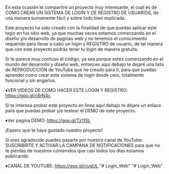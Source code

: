En esta ocasión te compartiré un proyecto muy interesante, el cual es de COMO CREAR UN SISTEMA DE LOGIN Y DE REGISTRO DE USUARIOS, de una manera sumamente fácil y sobre todo bien explicada.

Este proyecto ha sido creado con la finalidad de que puedas aplicar este login en tus sitio web, ya que muchas veces estamos comenzando en el diseño y/o desarrollo de paginas web y no tenemos el conocimiento requerido para llevar a cabo un login y REGISTRO de usuario, de tal manera que con este proyecto podrás tener tu login de manera gratuita.

Si te parece muy confuso el código, ya sea porque estés comenzando en el mundo del desarrollo y diseño web, entonces aquí debajo te dejaré una lista de REPRODUCCIÓN de YouTube que he creado para ti, para que puedas aprender como crear este sistema de login desde cero, totalmente funcional y sin engaños.

♦VER VIDEOS DE COMO HACER ESTE LOGIN Y REGISTRO:
https://goo.gl/c6rN4c

Si te interesa probar este proyecto en linea aqui debajo te dejare un enlace para que puedas probar y/o testear el DEMO de este proyecto.

♦Ver pagina DEMO: 
https://goo.gl/Tz11SL

¡Espero que te haya gustado nuestro proyecto!

Si eres agradecido puedes pasarte por nuestro canal de YouTube:
SUSCRIBIRTE Y ACTIVAR LA CAMPANA DE NOTIFICACIONES
para que no te pierdas de nuestros contenidos
que casi todos los dias estamos publicando

♦CANAL DE YOUTUBE:
https://goo.gl/riugUL
"# Login_Web" 
"# Login_Web" 

